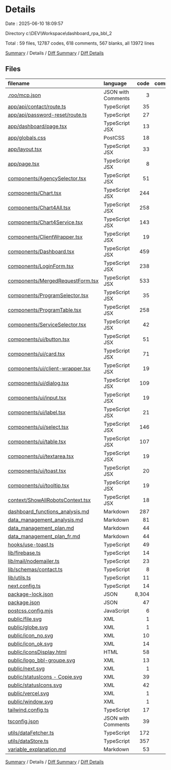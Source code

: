 # Details

Date : 2025-06-10 18:09:57

Directory c:\\DEV\\Workspace\\dashboard_rpa_bbl_2

Total : 59 files,  12787 codes, 618 comments, 567 blanks, all 13972 lines

[Summary](results.md) / Details / [Diff Summary](diff.md) / [Diff Details](diff-details.md)

## Files
| filename | language | code | comment | blank | total |
| :--- | :--- | ---: | ---: | ---: | ---: |
| [.roo/mcp.json](/.roo/mcp.json) | JSON with Comments | 3 | 0 | 0 | 3 |
| [app/api/contact/route.ts](/app/api/contact/route.ts) | TypeScript | 35 | 0 | 7 | 42 |
| [app/api/password-reset/route.ts](/app/api/password-reset/route.ts) | TypeScript | 27 | 0 | 5 | 32 |
| [app/dashboard/page.tsx](/app/dashboard/page.tsx) | TypeScript JSX | 13 | 0 | 5 | 18 |
| [app/globals.css](/app/globals.css) | PostCSS | 18 | 0 | 4 | 22 |
| [app/layout.tsx](/app/layout.tsx) | TypeScript JSX | 33 | 0 | 4 | 37 |
| [app/page.tsx](/app/page.tsx) | TypeScript JSX | 8 | 0 | 2 | 10 |
| [components/AgencySelector.tsx](/components/AgencySelector.tsx) | TypeScript JSX | 51 | 0 | 9 | 60 |
| [components/Chart.tsx](/components/Chart.tsx) | TypeScript JSX | 244 | 13 | 20 | 277 |
| [components/Chart4All.tsx](/components/Chart4All.tsx) | TypeScript JSX | 258 | 38 | 21 | 317 |
| [components/Chart4Service.tsx](/components/Chart4Service.tsx) | TypeScript JSX | 143 | 0 | 9 | 152 |
| [components/ClientWrapper.tsx](/components/ClientWrapper.tsx) | TypeScript JSX | 19 | 0 | 5 | 24 |
| [components/Dashboard.tsx](/components/Dashboard.tsx) | TypeScript JSX | 459 | 47 | 49 | 555 |
| [components/LoginForm.tsx](/components/LoginForm.tsx) | TypeScript JSX | 238 | 9 | 26 | 273 |
| [components/MergedRequestForm.tsx](/components/MergedRequestForm.tsx) | TypeScript JSX | 533 | 26 | 39 | 598 |
| [components/ProgramSelector.tsx](/components/ProgramSelector.tsx) | TypeScript JSX | 35 | 1 | 7 | 43 |
| [components/ProgramTable.tsx](/components/ProgramTable.tsx) | TypeScript JSX | 258 | 20 | 22 | 300 |
| [components/ServiceSelector.tsx](/components/ServiceSelector.tsx) | TypeScript JSX | 42 | 1 | 5 | 48 |
| [components/ui/button.tsx](/components/ui/button.tsx) | TypeScript JSX | 51 | 0 | 6 | 57 |
| [components/ui/card.tsx](/components/ui/card.tsx) | TypeScript JSX | 71 | 0 | 9 | 80 |
| [components/ui/client-wrapper.tsx](/components/ui/client-wrapper.tsx) | TypeScript JSX | 19 | 0 | 5 | 24 |
| [components/ui/dialog.tsx](/components/ui/dialog.tsx) | TypeScript JSX | 109 | 0 | 14 | 123 |
| [components/ui/input.tsx](/components/ui/input.tsx) | TypeScript JSX | 19 | 0 | 4 | 23 |
| [components/ui/label.tsx](/components/ui/label.tsx) | TypeScript JSX | 21 | 0 | 6 | 27 |
| [components/ui/select.tsx](/components/ui/select.tsx) | TypeScript JSX | 146 | 0 | 15 | 161 |
| [components/ui/table.tsx](/components/ui/table.tsx) | TypeScript JSX | 107 | 0 | 11 | 118 |
| [components/ui/textarea.tsx](/components/ui/textarea.tsx) | TypeScript JSX | 19 | 0 | 4 | 23 |
| [components/ui/toast.tsx](/components/ui/toast.tsx) | TypeScript JSX | 20 | 0 | 4 | 24 |
| [components/ui/tooltip.tsx](/components/ui/tooltip.tsx) | TypeScript JSX | 19 | 0 | 7 | 26 |
| [context/ShowAllRobotsContext.tsx](/context/ShowAllRobotsContext.tsx) | TypeScript JSX | 18 | 0 | 6 | 24 |
| [dashboard\_functions\_analysis.md](/dashboard_functions_analysis.md) | Markdown | 287 | 0 | 38 | 325 |
| [data\_management\_analysis.md](/data_management_analysis.md) | Markdown | 81 | 0 | 22 | 103 |
| [data\_management\_plan.md](/data_management_plan.md) | Markdown | 44 | 0 | 9 | 53 |
| [data\_management\_plan\_fr.md](/data_management_plan_fr.md) | Markdown | 44 | 0 | 9 | 53 |
| [hooks/use-toast.ts](/hooks/use-toast.ts) | TypeScript | 49 | 2 | 14 | 65 |
| [lib/firebase.ts](/lib/firebase.ts) | TypeScript | 14 | 0 | 3 | 17 |
| [lib/mail/nodemailer.ts](/lib/mail/nodemailer.ts) | TypeScript | 23 | 8 | 4 | 35 |
| [lib/schemas/contact.ts](/lib/schemas/contact.ts) | TypeScript | 8 | 0 | 3 | 11 |
| [lib/utils.ts](/lib/utils.ts) | TypeScript | 11 | 0 | 3 | 14 |
| [next.config.ts](/next.config.ts) | TypeScript | 14 | 1 | 1 | 16 |
| [package-lock.json](/package-lock.json) | JSON | 8,304 | 0 | 1 | 8,305 |
| [package.json](/package.json) | JSON | 47 | 0 | 1 | 48 |
| [postcss.config.mjs](/postcss.config.mjs) | JavaScript | 6 | 1 | 2 | 9 |
| [public/file.svg](/public/file.svg) | XML | 1 | 0 | 0 | 1 |
| [public/globe.svg](/public/globe.svg) | XML | 1 | 0 | 0 | 1 |
| [public/icon\_no.svg](/public/icon_no.svg) | XML | 10 | 2 | 2 | 14 |
| [public/icon\_ok.svg](/public/icon_ok.svg) | XML | 14 | 2 | 1 | 17 |
| [public/iconsDisplay.html](/public/iconsDisplay.html) | HTML | 58 | 0 | 1 | 59 |
| [public/logo\_bbl-groupe.svg](/public/logo_bbl-groupe.svg) | XML | 13 | 0 | 1 | 14 |
| [public/next.svg](/public/next.svg) | XML | 1 | 0 | 0 | 1 |
| [public/statusIcons - Copie.svg](/public/statusIcons%20-%20Copie.svg) | XML | 39 | 10 | 9 | 58 |
| [public/statusIcons.svg](/public/statusIcons.svg) | XML | 42 | 19 | 10 | 71 |
| [public/vercel.svg](/public/vercel.svg) | XML | 1 | 0 | 0 | 1 |
| [public/window.svg](/public/window.svg) | XML | 1 | 0 | 0 | 1 |
| [tailwind.config.ts](/tailwind.config.ts) | TypeScript | 17 | 0 | 2 | 19 |
| [tsconfig.json](/tsconfig.json) | JSON with Comments | 39 | 0 | 1 | 40 |
| [utils/dataFetcher.ts](/utils/dataFetcher.ts) | TypeScript | 172 | 100 | 27 | 299 |
| [utils/dataStore.ts](/utils/dataStore.ts) | TypeScript | 357 | 318 | 57 | 732 |
| [variable\_explanation.md](/variable_explanation.md) | Markdown | 53 | 0 | 16 | 69 |

[Summary](results.md) / Details / [Diff Summary](diff.md) / [Diff Details](diff-details.md)